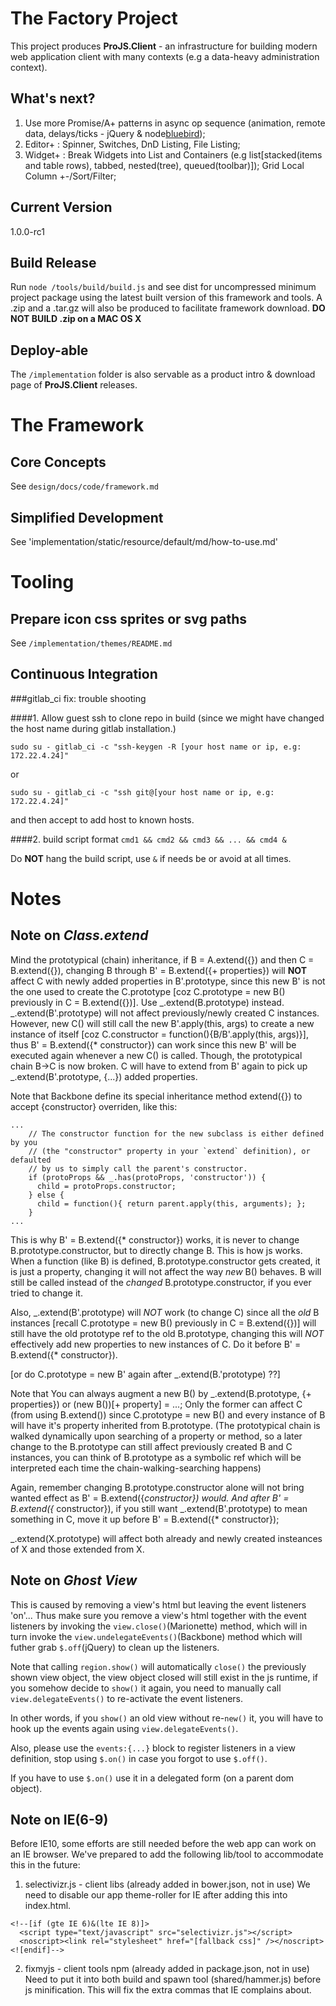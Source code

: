 The Factory Project
===================
This project produces **ProJS.Client** - an infrastructure for building modern web application client with many contexts (e.g a data-heavy administration context).


What's next?
------------
1. Use more Promise/A+ patterns in async op sequence (animation, remote data, delays/ticks - jQuery & node[bluebird](https://github.com/petkaantonov/bluebird));
2. Editor+ : Spinner, Switches, DnD Listing, File Listing;
3. Widget+ : Break Widgets into List and Containers (e.g list[stacked(items and table rows), tabbed, nested(tree), queued(toolbar)]); Grid Local Column +-/Sort/Filter;


Current Version
---------------
1.0.0-rc1


Build Release
-------------
Run `node /tools/build/build.js` and see dist for uncompressed minimum project package using the latest built version of this framework and tools.
A .zip and a .tar.gz will also be produced to facilitate framework download. **DO NOT BUILD .zip on a MAC OS X**


Deploy-able
-----------
The `/implementation` folder is also servable as a product intro & download page of **ProJS.Client** releases.


The Framework
=============

Core Concepts
-------------
See `design/docs/code/framework.md`


Simplified Development
----------------------
See 'implementation/static/resource/default/md/how-to-use.md'


Tooling
=======

Prepare icon css sprites or svg paths
-------------------------------------
See `/implementation/themes/README.md`


Continuous Integration
----------------------
###gitlab_ci fix: trouble shooting

####1. Allow guest ssh to clone repo in build
(since we might have changed the host name during gitlab installation.)

`sudo su - gitlab_ci -c "ssh-keygen -R [your host name or ip, e.g: 172.22.4.24]"`

or

`sudo su - gitlab_ci -c "ssh git@[your host name or ip, e.g: 172.22.4.24]"`

and then accept to add host to known hosts.


####2. build script format
`cmd1 && cmd2 && cmd3 && ... && cmd4 &`

Do **NOT** hang the build script, use `&` if needs be or avoid at all times.



Notes
=====

Note on *Class.extend*
----------------------
Mind the prototypical (chain) inheritance, if B = A.extend({}) and then C = B.extend({}), changing B through B' = B.extend({+ properties}) will **NOT** affect C with newly added properties in B'.prototype, since this new B' is not the one used to create the C.prototype [coz C.prototype = new B() previously in C = B.extend({})]. Use _.extend(B.prototype) instead. _.extend(B'.prototype) will not affect previously/newly created C instances.
However, new C() will still call the new B'.apply(this, args) to create a new instance of itself [coz C.constructor = function(){B/B'.apply(this, args)}], thus B' = B.extend({* constructor}) can work since this new B' will be executed again whenever a new C() is called. Though, the prototypical chain B->C is now broken. C will have to extend from B' again to pick up _.extend(B'.prototype, {...}) added properties.

Note that Backbone define its special inheritance method extend({}) to accept {constructor} overriden, like this:
```
...
    // The constructor function for the new subclass is either defined by you
    // (the "constructor" property in your `extend` definition), or defaulted
    // by us to simply call the parent's constructor.
    if (protoProps && _.has(protoProps, 'constructor')) {
      child = protoProps.constructor;
    } else {
      child = function(){ return parent.apply(this, arguments); };
    }
...
```
This is why B' = B.extend({* constructor}) works, it is never to change B.prototype.constructor, but to directly change B. This is how js works. When a function (like B) is defined, B.prototype.constructor gets created, it is just a property, changing it will not affect the way *new* B() behaves. B will still be called instead of the *changed* B.prototype.constructor, if you ever tried to change it.

Also, _.extend(B'.prototype) will *NOT* work (to change C) since all the *old* B instances [recall C.prototype = new B() previously in C = B.extend({})] will still have the old prototype ref to the old B.prototype, changing this will *NOT* effectively add new properties to new instances of C. Do it before B' = B.extend({* constructor}).

[or do C.prototype = new B' again after _.extend(B.'prototype) ??]

Note that You can always augment a new B() by _.extend(B.prototype, {+ properties}) or (new B())[+ property] = ...; Only the former can affect C (from using B.extend()) since C.prototype = new B() and every instance of B will have it's property inherited from B.prototype. (The prototypical chain is walked dynamically upon searching of a property or method, so a later change to the B.prototype can still affect previously created B and C instances, you can think of B.prototype as a symbolic ref which will be interpreted each time the chain-walking-searching happens)

Again, remember changing B.prototype.constructor alone will not bring wanted effect as B' = B.extend({*constructor}) would. And after B' = B.extend({* constructor}), if you still want _.extend(B'.prototype) to mean something in C, move it up before B' = B.extend({* constructor});

_.extend(X.prototype) will affect both already and newly created insteances of X and those extended from X.


Note on *Ghost View*
--------------------
This is caused by removing a view's html but leaving the event listeners 'on'... Thus make sure you remove a view's html together with the event listeners by invoking the `view.close()`(Marionette) method, which will in turn invoke the `view.undelegateEvents()`(Backbone) method which will futher grab `$.off`(jQuery) to clean up the listeners.

Note that calling `region.show()` will automatically `close()` the previously shown view object, the view object closed will still exist in the js runtime, if you somehow decide to `show()` it again, you need to manually call `view.delegateEvents()` to re-activate the event listeners.

In other words, if you `show()` an old view without re-`new()` it, you will have to hook up the events again using `view.delegateEvents()`.

Also, please use the `events:{...}` block to register listeners in a view definition, stop using `$.on()` in case you forgot to use `$.off()`.

If you have to use `$.on()` use it in a delegated form (on a parent dom object).


Note on IE(6-9)
---------------
Before IE10, some efforts are still needed before the web app can work on an IE browser. We've prepared to add the following lib/tool to accommodate this in the future:

1. selectivizr.js - client libs (already added in bower.json, not in use) We need to disable our app theme-roller for IE after adding this into index.html.
```
<!--[if (gte IE 6)&(lte IE 8)]>
  <script type="text/javascript" src="selectivizr.js"></script>
  <noscript><link rel="stylesheet" href="[fallback css]" /></noscript>
<![endif]-->
```

2. fixmyjs - client tools npm (already added in package.json, not in use) Need to put it into both build and spawn tool (shared/hammer.js) before js minification. This will fix the extra commas that IE complains about.